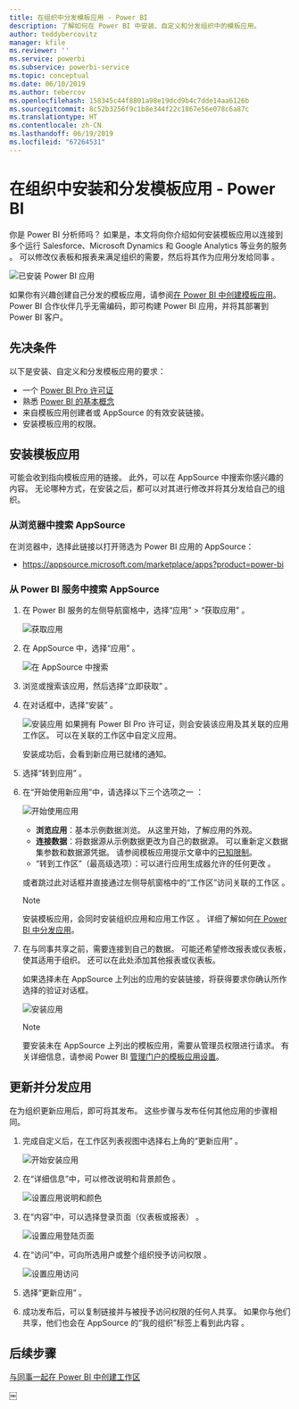 ```yaml
---
title: 在组织中分发模板应用 - Power BI
description: 了解如何在 Power BI 中安装、自定义和分发组织中的模板应用。
author: teddybercovitz
manager: kfile
ms.reviewer: ''
ms.service: powerbi
ms.subservice: powerbi-service
ms.topic: conceptual
ms.date: 06/10/2019
ms.author: tebercov
ms.openlocfilehash: 158345c44f8801a98e19dcd9b4c7dde14aa6126b
ms.sourcegitcommit: 8c52b3256f9c1b8e344f22c1867e56e078c6a87c
ms.translationtype: HT
ms.contentlocale: zh-CN
ms.lasthandoff: 06/19/2019
ms.locfileid: "67264531"
---
```

# <a name="install-and-distribute-template-apps-in-your-organization---power-bi"></a>在组织中安装和分发模板应用 - Power BI

你是 Power BI 分析师吗？ 如果是，本文将向你介绍如何安装模板应用以连接到多个运行 Salesforce、Microsoft Dynamics 和 Google Analytics 等业务的服务  。 可以修改仪表板和报表来满足组织的需要，然后将其作为应用分发给同事  。 

![已安装 Power BI 应用](media/service-template-apps-install-distribute/power-bi-get-apps.png)

如果你有兴趣创建自己分发的模板应用，请参阅[在 Power BI 中创建模板应用](service-template-apps-create.md)。 Power BI 合作伙伴几乎无需编码，即可构建 Power BI 应用，并将其部署到 Power BI 客户。 

## <a name="prerequisites"></a>先决条件  

以下是安装、自定义和分发模板应用的要求： 

- 一个 [Power BI Pro 许可证](service-self-service-signup-for-power-bi.md)
- 熟悉 [Power BI 的基本概念](service-basic-concepts.md)
- 来自模板应用创建者或 AppSource 的有效安装链接。 
- 安装模板应用的权限。 

## <a name="install-a-template-app"></a>安装模板应用

可能会收到指向模板应用的链接。 此外，可以在 AppSource 中搜索你感兴趣的内容。 无论哪种方式，在安装之后，都可以对其进行修改并将其分发给自己的组织。

### <a name="search-appsource-from-a-browser"></a>从浏览器中搜索 AppSource

在浏览器中，选择此链接以打开筛选为 Power BI 应用的 AppSource：

- https://appsource.microsoft.com/marketplace/apps?product=power-bi

### <a name="search-appsource-from-the-power-bi-service"></a>从 Power BI 服务中搜索 AppSource

1. 在 Power BI 服务的左侧导航窗格中，选择“应用” > “获取应用”   。

    ![获取应用](media/service-template-apps-install-distribute/power-bi-get-apps-arrow.png)

2. 在 AppSource 中，选择“应用”  。

    ![在 AppSource 中搜索](media/service-template-apps-install-distribute/power-bi-appsource.png)

3. 浏览或搜索该应用，然后选择“立即获取”  。

4. 在对话框中，选择“安装”  。

    ![安装应用](media/service-template-apps-install-distribute/power-install-dialog.png) 如果拥有 Power BI Pro 许可证，则会安装该应用及其关联的应用工作区。 可以在关联的工作区中自定义应用。

    安装成功后，会看到新应用已就绪的通知。
4. 选择“转到应用”  。
5. 在“开始使用新应用”中，请选择以下三个选项之一  ：

    ![开始使用应用](media/service-template-apps-create/power-bi-template-app-get-started.png)

    - **浏览应用**：基本示例数据浏览。 从这里开始，了解应用的外观。 
    - **连接数据**：将数据源从示例数据更改为自己的数据源。 可以重新定义数据集参数和数据源凭据。 请参阅模板应用提示文章中的[已知限制](service-template-apps-tips.md#known-limitations)。 
    - “转到工作区”（最高级选项）：可以进行应用生成器允许的任何更改  。

    或者跳过此对话框并直接通过左侧导航窗格中的“工作区”访问关联的工作区  。
    >[!NOTE]
    >安装模板应用，会同时安装组织应用和应用工作区   。 详细了解如何[在 Power BI 中分发应用](service-create-distribute-apps.md)。
 
6. 在与同事共享之前，需要连接到自己的数据。 可能还希望修改报表或仪表板，使其适用于组织。 还可以在此处添加其他报表或仪表板。

   如果选择未在 AppSource 上列出的应用的安装链接，将获得要求你确认所作选择的验证对话框。

   ![安装应用](media/service-template-apps-install-distribute/power-install-unvalidated-dialog.png)

   >[!NOTE]
   >要安装未在 AppSource 上列出的模板应用，需要从管理员权限进行请求。 有关详细信息，请参阅 Power BI [管理门户的模板应用设置](service-admin-portal.md#template-apps-settings)。

## <a name="update-and-distribute-the-app"></a>更新并分发应用

在为组织更新应用后，即可将其发布。 这些步骤与发布任何其他应用的步骤相同。

1. 完成自定义后，在工作区列表视图中选择右上角的“更新应用”  。  

    ![开始安装应用](media/service-template-apps-install-distribute/power-bi-start-install-app.png)

2. 在“详细信息”中，可以修改说明和背景颜色  。

   ![设置应用说明和颜色](media/service-template-apps-install-distribute/power-bi-install-app-details.png)

3. 在“内容”中，可以选择登录页面（仪表板或报表）  。

   ![设置应用登陆页面](media/service-template-apps-install-distribute/power-bi-install-app-content.png)

4. 在“访问”中，可向所选用户或整个组织授予访问权限  。  

   ![设置应用访问](media/service-template-apps-install-distribute/power-bi-install-access.png)

5. 选择“更新应用”  。 

6. 成功发布后，可以复制链接并与被授予访问权限的任何人共享。 如果你与他们共享，他们也会在 AppSource 的“我的组织”标签上看到此内容  。

## <a name="next-steps"></a>后续步骤 

[与同事一起在 Power BI 中创建工作区](service-create-workspaces.md)





￼ 

 
